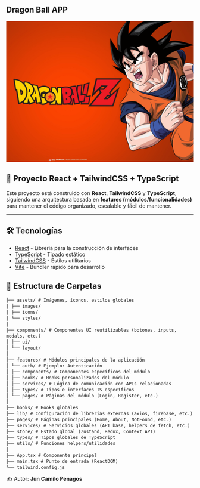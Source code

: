 ## Dragon Ball APP

![Logo del proyecto](./src/assets/image_readmin.jpg)


## 🚀 Proyecto React + TailwindCSS + TypeScript

Este proyecto está construido con **React**, **TailwindCSS** y **TypeScript**, siguiendo una arquitectura basada en **features (módulos/funcionalidades)** para mantener el código organizado, escalable y fácil de mantener.

---

## 🛠️ Tecnologías

- [React](https://react.dev/) - Librería para la construcción de interfaces
- [TypeScript](https://www.typescriptlang.org/) - Tipado estático
- [TailwindCSS](https://tailwindcss.com/) - Estilos utilitarios
- [Vite](https://vitejs.dev/) - Bundler rápido para desarrollo

## 📂 Estructura de Carpetas

```
├── assets/ # Imágenes, íconos, estilos globales
│ ├── images/
│ ├── icons/
│ └── styles/
│
├── components/ # Componentes UI reutilizables (botones, inputs, modals, etc.)
│ ├── ui/
│ └── layout/
│
├── features/ # Módulos principales de la aplicación
│ └── auth/ # Ejemplo: Autenticación
│ ├── components/ # Componentes específicos del módulo
│ ├── hooks/ # Hooks personalizados del módulo
│ ├── services/ # Lógica de comunicación con APIs relacionadas
│ ├── types/ # Tipos e interfaces TS específicos
│ └── pages/ # Páginas del módulo (Login, Register, etc.)
│
├── hooks/ # Hooks globales
├── lib/ # Configuración de librerías externas (axios, firebase, etc.)
├── pages/ # Páginas principales (Home, About, NotFound, etc.)
├── services/ # Servicios globales (API base, helpers de fetch, etc.)
├── store/ # Estado global (Zustand, Redux, Context API)
├── types/ # Tipos globales de TypeScript
├── utils/ # Funciones helpers/utilidades
│
├── App.tsx # Componente principal
├── main.tsx # Punto de entrada (ReactDOM)
└── tailwind.config.js
```


✍️ Autor: **Jun Camilo Penagos**  